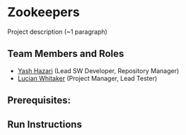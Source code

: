 # Zookeepers

Project description (~1 paragraph)

## Team Members and Roles

* [Yash Hazari](https://github.com/yashhazari/CIS350-HW2-Hazari.git) (Lead SW Developer, Repository Manager)
* [Lucian Whitaker](https://github.com/LucianWhitaker/CIS350-HW2-Whitaker.git) (Project Manager, Lead Tester)

## Prerequisites:

## Run Instructions
